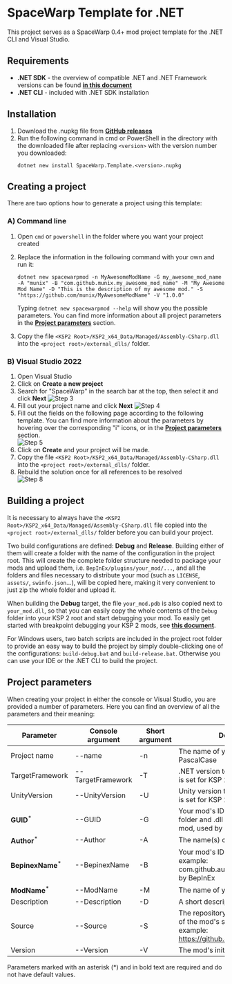 ﻿# SpaceWarp Template for .NET
This project serves as a SpaceWarp 0.4+ mod project template for the .NET CLI and Visual Studio.

## Requirements
- **.NET SDK** - the overview of compatible .NET and .NET Framework versions can be found
**[in this document](https://learn.microsoft.com/en-us/dotnet/standard/net-standard?tabs=net-standard-2-0#tabpanel_1_net-standard-2-0)**
- **.NET CLI** - included with .NET SDK installation

## Installation
1. Download the .nupkg file from **[GitHub releases](https://github.com/jan-bures/SpaceWarp.Template/releases)**
2. Run the following command in cmd or PowerShell in the directory with the downloaded file after replacing `<version>`
with the version number you downloaded:
    ```console
    dotnet new install SpaceWarp.Template.<version>.nupkg
    ```  
## Creating a project
There are two options how to generate a project using this template:

### A) Command line
1. Open `cmd` or `powershell` in the folder where you want your project created
2. Replace the information in the following command with your own and run it:  
    ```console
    dotnet new spacewarpmod -n MyAwesomeModName -G my_awesome_mod_name -A "munix" -B "com.github.munix.my_awesome_mod_name" -M "My Awesome Mod Name" -D "This is the description of my awesome mod." -S "https://github.com/munix/MyAwesomeModName" -V "1.0.0"
    ```
    Typing `dotnet new spacewarpmod --help` will show you the possible parameters. You can find more information 
    about all project parameters in the **[Project parameters](#project-parameters)** section.  

3. Copy the file `<KSP2 Root>/KSP2_x64_Data/Managed/Assembly-CSharp.dll` into the `<project root>/external_dlls/` folder.

### B) Visual Studio 2022
1. Open Visual Studio
2. Click on **Create a new project**
3. Search for "SpaceWarp" in the search bar at the top, then select it and click **Next**
![Step 3](https://i.imgur.com/8lsJOpN.png)
4. Fill out your project name and click **Next**
![Step 4](https://i.imgur.com/itHtr8H.png)
5. Fill out the fields on the following page according to the following template.
You can find more information about the parameters by hovering over the corresponding "i" icons, or in the **[Project parameters](#project-parameters)** section.  
![Step 5](https://i.imgur.com/g5mkGSp.png)  
6. Click on **Create** and your project will be made.
7. Copy the file `<KSP2 Root>/KSP2_x64_Data/Managed/Assembly-CSharp.dll` into the `<project root>/external_dlls/` folder.
8. Rebuild the solution once for all references to be resolved  
![Step 8](https://i.imgur.com/MeBZBbD.png)

## Building a project
It is necessary to always have the `<KSP2 Root>/KSP2_x64_Data/Managed/Assembly-CSharp.dll` file copied into the
`<project root>/external_dlls/` folder before you can build your project.

Two build configurations are defined: **Debug** and **Release**. Building either of them will create a folder
with the name of the configuration in the project root. This will create the complete folder structure needed
to package your mods and upload them, i.e. `BepInEx/plugins/your_mod/...`, and all the folders and files necessary
to distribute your mod (such as `LICENSE`, `assets/`, `swinfo.json`...), will be copied here, making it very convenient
to just zip the whole folder and upload it.

When building the **Debug** target, the file `your_mod.pdb` is also copied next to `your_mod.dll`, so that you can
easily copy the whole contents of the `Debug` folder into your KSP 2 root and start debugging your mod.
To easily get started with breakpoint debugging your KSP 2 mods, see **[this document](https://gist.github.com/gotmachine/d973adcb9ae413386291170fa346d043)**.

For Windows users, two batch scripts are included in the project root folder to provide an easy way to build the project
by simply double-clicking one of the configurations: `build-debug.bat` and `build-release.bat`. Otherwise you can use
your IDE or the .NET CLI to build the project.

## Project parameters
When creating your project in either the console or Visual Studio, you are provided a number of parameters.
Here you can find an overview of all the parameters and their meaning:

| Parameter                 | Console argument  | Short argument | Description                                                                                                  | Default value              |
|---------------------------|-------------------|----------------|--------------------------------------------------------------------------------------------------------------|----------------------------|
| Project name              | --name            | -n             | The name of your project in PascalCase                                                                       | `<current directory name>` |
| TargetFramework           | --TargetFramework | -T             | .NET version to target, default value is set for KSP 2                                                       | `.netstandard2.0`          |
| UnityVersion              | --UnityVersion    | -U             | Unity version to target, default value is set for KSP 2                                                      | `2020.3.33`                |
| **GUID**<sup>*</sup>      | --GUID            | -G             | Your mod's ID which serves as the folder and .dll name of your built mod, used by SpaceWarp                  | -                          |
| **Author**<sup>*</sup>    | --Author          | -A             | The name(s) of the mod's author(s)                                                                           | -                          |
| **BepinexName**<sup>*</sup> | --BepinexName     | -B             | Your mod's ID in domain syntax, for example: com.github.author.modname, used by BepInEx                      | -                          |
| **ModName**<sup>*</sup>   | --ModName         | -M             | The name of your mod                                                                                         | -                          |
| Description               | --Description     | -D             | A short description of your mod                                                                              | `""` _(empty)_             |
| Source                    | --Source          | -S             | The repository or download location of the mod's source code, for example: https://github.com/author/ModName | `""` _(empty)_             |
| Version                   | --Version         | -V             | The mod's initial version                                                                                    | `1.0.0`                    |

Parameters marked with an asterisk (*) and in bold text are required and do not have default values.
